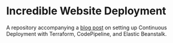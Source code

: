# Incredible Website Deployment

A repository accompanying a [blog post](https://stephenmann.io/post/continuous-delivery-with-beanstalk-codepipeline-and-terraform/) on setting up Continuous Deployment with Terraform, CodePipeline, and Elastic Beanstalk.